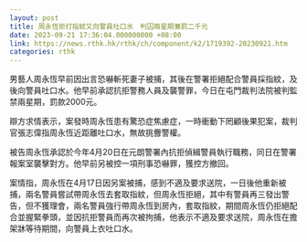 ```yaml
---
layout: post
title: 周永恆拒打指紋又向警員吐口水　判囚兩星期兼罰二千元
date: 2023-09-21 17:36:04.000000000 +08:00
link: https://news.rthk.hk/rthk/ch/component/k2/1719392-20230921.htm
categories: rthk
---
```


男藝人周永恆早前因出言恐嚇斬死妻子被捕，其後在警署拒絕配合警員採指紋，及後向警員吐口水。他早前承認抗拒警務人員及襲警罪，今日在屯門裁判法院被判監禁兩星期，罰款2000元。

辯方求情表示，案發時周永恆患有驚恐症焦慮症，一時衝動下罔顧後果犯案，裁判官張志偉指周永恆近距離吐口水，無故挑釁警權。

被告周永恆承認於今年4月20日在元朗警署內抗拒偵緝警員執行職務，同日在警署報案室襲擊對方。他早前另被控一項刑事恐嚇罪，獲控方撤回。

案情指，周永恆在4月17日因另案被捕，感到不適及要求送院，一日後他重新被捕，兩名警員嘗試帶周永恆去套取指紋，但周永恆拒絕，其中有警員再三發出警告，但不獲理會，兩名警員強行帶周永恆到房內，套取指紋，期間周永恆仍拒絕配合並握緊拳頭，並因抗拒警員而再次被拘捕，他表示不適及要求送院，周永恆在擔架牀等待期間，向警員上衣吐口水。
